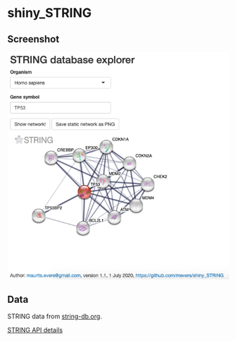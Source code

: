 # shiny_STRING

## Screenshot

![](screenshot.png)


## Data

STRING data from [string-db.org](https://string-db.org/).

[STRING API details](https://string-db.org/help/api/)

